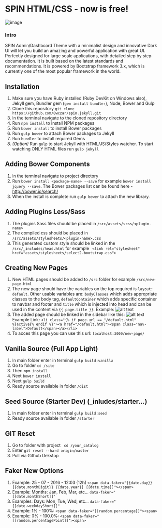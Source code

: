# SPIN HTML/CSS - now is free!
![image](https://user-images.githubusercontent.com/2330394/62898026-d0d47d80-bd54-11e9-852e-df8213ea1ea9.png)
### Intro
SPIN Admin/Dashboard Theme with a minimalist design and innovative Dark UI will let you build an amazing and powerful application with great UI. Perfectly designed for large scale applications, with detailed step by step documentation.
It is built based on the latest standards and recommendations. It is powered by Bootstrap framework 3.x, which is currently one of the most popular framework in the world.

## Installation
1. Make sure you have Ruby installed (Ruby DevKit on Windows also), Jekyll gem, Bundler gem (`gem install bundler`),  Node, Bower and Gulp
2. Clone this repository `git clone https://github.com/0wczar/spin.jekyll.git`
3. In the terminal navigate to the cloned repository directory
4. Run `npm install` to install NPM packages
5. Run `bower install` to install Bower packages
6. Run `gulp bower` to attach Bower packages to Jekyll
7. Run `bundler` to install required Gems
8. *(Option)* Run `gulp` to start Jekyll with HTML/JS/Styles watcher. To start watching ONLY HTML files run `gulp jekyll`


## Adding Bower Components
1. In the terminal navigate to project directory
2. Run `bower install <package-name> --save` for example `bower install jquery --save`. The Bower packages list can be found here - http://bower.io/search/
3. When the install is complete run `gulp bower` to attach the new library.


## Adding Plugins Less/Sass
1. The plugins Sass files should be placed in `/src/assets/scss/<plugin-name>`
2. The compiled css should be placed in `/src/assets/stylesheets/<plugin-name>.css`
3. This generated custom style should be linked in the `/src/_includes/head.html` for example ` <link rel="stylesheet" href="assets/stylesheets/select2-bootstrap.css">`


## Creating New Pages
1. New HTML pages should be added to `/src` folder for example `/src/new-page.html`
2. The new page should have the variables on the top required is `layout: default`. Other usable variables are: `bodyClasses` which adds appropriate classes to the body tag, `defaultContainer` which adds specific container to navbar and footer and `title` which is injected into head and can be used in the content via `{{ page.title }}`. Example: ![alt text](http://content.screencast.com/users/unskilled/folders/Jing/media/1571975c-ddf0-4013-8543-7fabd7a25cc9/2016-05-23_1527.png)
3. The added page should be linked in the sidebar like this: 
![alt text](http://content.screencast.com/users/unskilled/folders/Jing/media/8cc6b248-731d-422e-a123-13111a2ab57a/2016-05-24_1153.png "Sidebar Link Example") Example Link: `<li class="{% if page.url == "/default.html" %}active{% endif %}"><a href="/default.html"><span class="nav-label">Default</span></a></li>`
4. To acces this page you can use this url: `localhost:3000/new-page/`

## Vanilla Source (Full App Light)
1. In main folder enter in terminal `gulp build:vanilla`
2. Go to folder `cd /site`
3. Then `npm install`
4. Next `bower install`
5. Next `gulp build`
6. Ready source available in folder `/dist`

## Seed Source (Starter Dev) (_inludes/starter...)
1. In main folder enter in terminal `gulp build:seed`
2. Ready source available in folder `/starter` 

## GIT Reset
1. Go to folder with project ` cd /your_catalog`
2. Enter `git reset --hard origin/master`
3. Pull via Github Dekstop

## Faker New Options
1. Example: 25 - 07 - 2016 - 12:03 (12h) `<span data-faker="{{date.day}} {{date.monthDigit}} {{date.year}} {{date.time}}"></span>`
2. Example: Months: Jan, Feb, Mar, etc... `data-faker="[[date.monthShort]]"`
3. Examples: Days: Mon, Tue, Wed, etc... `data-faker="[[date.weekdayShort]]"`
4. Example: 1% - 100%: `<span data-faker="[[random.percentage]]"><span>`
5. Example: 0% - 100.0%: `<span data-faker="[[random.percentagePoint]]"><span>`
